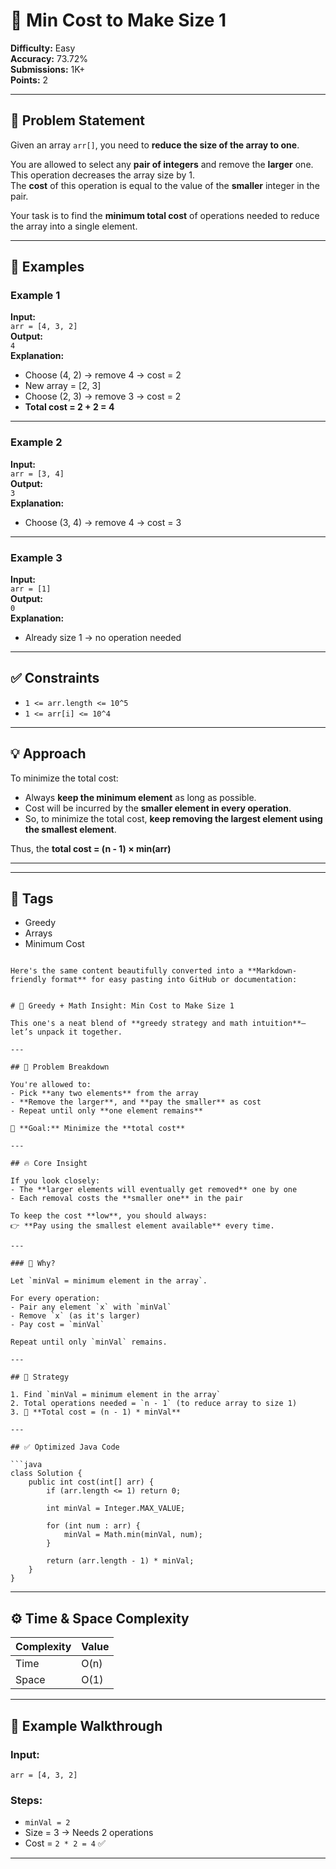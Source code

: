 

# 🧮 Min Cost to Make Size 1

**Difficulty:** Easy  
**Accuracy:** 73.72%  
**Submissions:** 1K+  
**Points:** 2  

---

## 📘 Problem Statement

Given an array `arr[]`, you need to **reduce the size of the array to one**.  

You are allowed to select any **pair of integers** and remove the **larger** one. This operation decreases the array size by 1.  
The **cost** of this operation is equal to the value of the **smaller** integer in the pair.

Your task is to find the **minimum total cost** of operations needed to reduce the array into a single element.

---

## 🧩 Examples

### Example 1
**Input:**  
`arr = [4, 3, 2]`  
**Output:**  
`4`  
**Explanation:**  
- Choose (4, 2) → remove 4 → cost = 2  
- New array = [2, 3]  
- Choose (2, 3) → remove 3 → cost = 2  
- **Total cost = 2 + 2 = 4**

---

### Example 2
**Input:**  
`arr = [3, 4]`  
**Output:**  
`3`  
**Explanation:**  
- Choose (3, 4) → remove 4 → cost = 3

---

### Example 3
**Input:**  
`arr = [1]`  
**Output:**  
`0`  
**Explanation:**  
- Already size 1 → no operation needed

---

## ✅ Constraints

- `1 <= arr.length <= 10^5`  
- `1 <= arr[i] <= 10^4`

---

## 💡 Approach

To minimize the total cost:
- Always **keep the minimum element** as long as possible.
- Cost will be incurred by the **smaller element in every operation**.
- So, to minimize the total cost, **keep removing the largest element using the smallest element**.

Thus, the **total cost = (n - 1) × min(arr)**

---



---

## 📁 Tags

* Greedy
* Arrays
* Minimum Cost

```

Here's the same content beautifully converted into a **Markdown-friendly format** for easy pasting into GitHub or documentation:


# 🧠 Greedy + Math Insight: Min Cost to Make Size 1

This one's a neat blend of **greedy strategy and math intuition**—let’s unpack it together.

---

## 🧩 Problem Breakdown

You're allowed to:
- Pick **any two elements** from the array
- **Remove the larger**, and **pay the smaller** as cost
- Repeat until only **one element remains**

🎯 **Goal:** Minimize the **total cost**

---

## 🔥 Core Insight

If you look closely:
- The **larger elements will eventually get removed** one by one
- Each removal costs the **smaller one** in the pair

To keep the cost **low**, you should always:
👉 **Pay using the smallest element available** every time.

---

### 🤔 Why?

Let `minVal = minimum element in the array`.

For every operation:
- Pair any element `x` with `minVal`
- Remove `x` (as it's larger)
- Pay cost = `minVal`

Repeat until only `minVal` remains.

---

## 🧠 Strategy

1. Find `minVal = minimum element in the array`
2. Total operations needed = `n - 1` (to reduce array to size 1)
3. 🧾 **Total cost = (n - 1) * minVal**

---

## ✅ Optimized Java Code

```java
class Solution {
    public int cost(int[] arr) {
        if (arr.length <= 1) return 0;

        int minVal = Integer.MAX_VALUE;

        for (int num : arr) {
            minVal = Math.min(minVal, num);
        }

        return (arr.length - 1) * minVal;
    }
}
````

---

## ⚙️ Time & Space Complexity

| Complexity | Value |
| ---------- | ----- |
| Time       | O(n)  |
| Space      | O(1)  |

---

## 🧪 Example Walkthrough

### Input:

`arr = [4, 3, 2]`

### Steps:

* `minVal = 2`
* Size = 3 → Needs 2 operations
* Cost = `2 * 2 = 4` ✅

---




